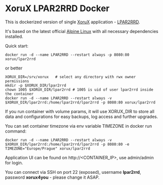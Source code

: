 # XoruX LPAR2RRD Docker
This is dockerized version of single [XoruX](https://www.xorux.com) application - [LPAR2RRD](https://www.lpar2rrd.com).

It's based on the latest official [Alpine Linux](https://hub.docker.com/_/alpine) with all necessary dependencies installed.

Quick start:

    docker run -d --name LPAR2RRD --restart always -p 8080:80 xorux/lpar2rrd

or better 

    XORUX_DIR=/srv/xorux   # select any directory with rwx owner permissions
    mkdir -p $XORUX_DIR/lpar2rrd
    chown 1005 $XORUX_DIR/lpar2rrd # 1005 is uid of user lpar2rrd inside the container
    docker run -d --name LPAR2RRD --restart always -v $XORUX_DIR/lpar2rrd:/home/lpar2rrd/lpar2rrd -p 8080:80 xorux/lpar2rrd

If you run container with volume params, it will use XORUX_DIR to store all data and configurations for easy backups, log access and further upgrades.

You can set container timezone via env variable TIMEZONE in docker run command:

    docker run -d --name LPAR2RRD --restart always -v $XORUX_DIR/lpar2rrd:/home/lpar2rrd/lpar2rrd -p 8080:80 -e TIMEZONE="Europe/Prague" xorux/lpar2rrd

Application UI can be found on http://<CONTAINER_IP>, use admin/admin for login.

You can connect via SSH on port 22 (exposed), username **lpar2rrd**, password **xorux4you** - please change it ASAP.
